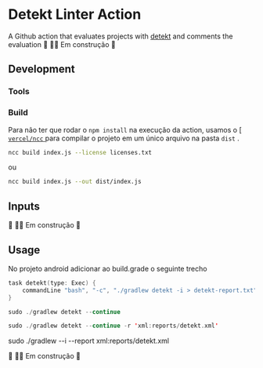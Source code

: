 # Detekt Linter Action

A Github action that evaluates projects with [detekt](https://detekt.dev/)  and comments the evaluation
🚧  👷‍♀️ Em construção  🚧  

## Development

### Tools

### Build

Para não ter que rodar o `npm install` na execução da action, usamos o [[ `vercel/ncc` ](https://github.com/vercel/ncc) para compilar o projeto em um único arquivo na pasta `dist` .

```bash
ncc build index.js --license licenses.txt
```

ou 

```bash
ncc build index.js --out dist/index.js
```

## Inputs 

🚧  👷‍♀️ Em construção  🚧  

## Usage

No projeto android adicionar ao build.grade o seguinte trecho

```kotlin
task detekt(type: Exec) {
    commandLine "bash", "-c", "./gradlew detekt -i > detekt-report.txt"
}

sudo ./gradlew detekt --continue

sudo ./gradlew detekt --continue -r 'xml:reports/detekt.xml'
```

 sudo ./gradlew --i --report xml:reports/detekt.xml 

🚧  👷‍♀️ Em construção  🚧  
